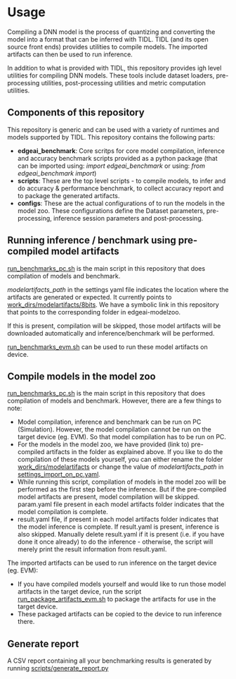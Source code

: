# Usage

Compiling a DNN model is the process of quantizing and converting the model into a format that can be inferred with TIDL. TIDL (and its open source front ends) provides utilities to compile models. The imported artifacts can then be used to run inference.

In addition to what is provided with TIDL, this repository provides igh level utilities for compiling DNN models. These tools include dataset loaders, pre-processing utilities, post-processing utilities and metric computation utilities.


## Components of this repository
This repository is generic and can be used with a variety of runtimes and models supported by TIDL. This repository contains the following parts:

- **edgeai_benchmark**: Core scritps for core model compilation, inference and accuracy benchmark scripts provided as a python package (that can be imported using: *import edgeai_benchmark* or using: *from edgeai_benchmark import*)
- **scripts**: These are the top level scripts - to compile models, to infer and do accuracy & performance benchmark, to collect accuracy report and to package the generated artifacts.
- **configs**: These are the actual configurations of to run the models in the model zoo. These configurations define the Dataset parameters, pre-processing, inference session parameters and post-processing.


## Running inference / benchmark using pre-compiled model artifacts
[run_benchmarks_pc.sh](../run_benchmarks_pc.sh) is the main script in this repository that does compilation of models and benchmark. 

*modelartifacts_path* in the settings yaml file indicates the location where the artifacts are generated or expected. It currently points to [work_dirs/modelartifacts/8bits](../work_dirs/modelartifacts/8bits). We have a symbolic link in this repository that points to the corresponding folder in edgeai-modelzoo. 

If this is present, compilation will be skipped, those model artifacts will be downloaded automatically and inference/benchmark will be performed.

[run_benchmarks_evm.sh](../run_benchmarks_evm.sh) can be used to run these model artifacts on device. 


## Compile models in the model zoo

[run_benchmarks_pc.sh](../run_benchmarks_pc.sh) is the main script in this repository that does compilation of models and benchmark. However, there are a few things to note:
* Model compilation, inference and benchmark can be run on PC (Simulation). However, the model compilation cannot be run on the target device (eg. EVM). So that model compilation has to be run on PC. 
* For the models in the model zoo, we have provided (link to) pre-compiled artifacts in the folder as explained above. If you like to do the compilation of these models yourself, you can either rename the folder [work_dirs/modelartifacts](../work_dirs/modelartifacts) or change the value of *modelartifacts_path* in [settings_import_on_pc.yaml](../settings_import_on_pc.yaml). 
* While running this script, compilation of models in the model zoo will be performed as the first step before the inference. But if the pre-compiled model artifacts are present, model compilation will be skipped. param.yaml file present in each model artifacts folder indicates that the model compilation is complete.
* result.yaml file, if present in each model artifacts folder indicates that the model inference is complete. If result.yaml is present, inference is also skipped. Manually delete result.yaml if it is present (i.e. if you have done it once already) to do the inference - otherwise, the script will merely print the result information from result.yaml.

The imported artifacts can be used to run inference on the target device (eg. EVM):
* If you have compiled models yourself and would like to run those model artifacts in the target device, run the script [run_package_artifacts_evm.sh](../run_package_artifacts_evm.sh) to package the artifacts for use in the target device.
* These packaged artifacts can be copied to the device to run inference there.


## Generate report
A CSV report containing all your benchmarking results is generated by running [scripts/generate_report.py](../scripts/generate_report.py)

